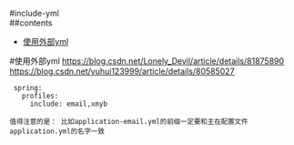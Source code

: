 #include-yml                                                                   
##contents                                                                
- [使用外部yml](#使用外部yml) 



#使用外部yml
 https://blog.csdn.net/Lonely_Devil/article/details/81875890
 https://blog.csdn.net/yuhui123999/article/details/80585027
 
     spring:
       profiles:
         include: email,xmyb

    值得注意的是： 比如application-email.yml的前缀一定要和主在配置文件application.yml的名字一致

